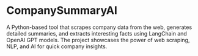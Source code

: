 # CompanySummaryAI
A Python-based tool that scrapes company data from the web, generates detailed summaries, and extracts interesting facts using LangChain and OpenAI GPT models. The project showcases the power of web scraping, NLP, and AI for quick company insights.
